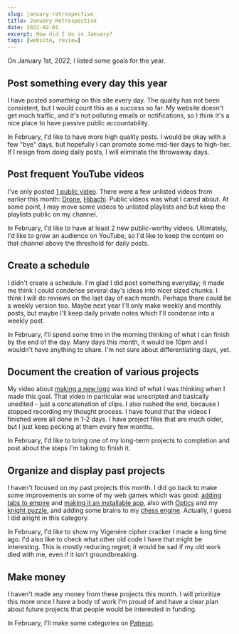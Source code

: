 ```yaml
---
slug: january-retrospective
title: January Retrospective
date: 2022-02-01
excerpt: How did I do in January?
tags: [website, review]
---
```


On January 1st, 2022, I listed some goals for the year.

## Post something every day this year

I have posted _something_ on this site every day. The quality has not been consistent, but I would count this as a success so far. My website doesn't get much traffic, and it's not polluting emails or notifications, so I think it's a nice place to have passive public accountability.

In February, I'd like to have more high quality posts. I would be okay with a few "bye" days, but hopefully I can promote some mid-tier days to high-tier. If I resign from doing daily posts, I will eliminate the throwaway days.

## Post frequent YouTube videos

I've only posted [1 public video](https://www.youtube.com/watch?v=obydiUba5ow). There were a few unlisted videos from earlier this month: [Drone](https://site.ihtfy.com/winter-drone/), [Hibachi](https://site.ihtfy.com/hibachi/). Public videos was what I cared about. At some point, I may move some videos to unlisted playlists and but keep the playlists public on my channel.

In February, I'd like to have at least 2 new public-worthy videos. Ultimately, I'd like to grow an audience on YouTube, so I'd like to keep the content on that channel above the threshold for daily posts.

## Create a schedule

I didn't create a schedule. I'm glad I did post something everyday; it made me think I could condense several day's ideas into nicer sized chunks. I think I will do reviews on the last day of each month. Perhaps there could be a weekly version too. Maybe next year I'll only make weekly and monthly posts, but maybe I'll keep daily private notes which I'll condense into a weekly post.

In February, I'll spend some time in the morning thinking of what I can finish by the end of the day. Many days this month, it would be 10pm and I wouldn't have anything to share. I'm not sure about differentiating days, yet.

## Document the creation of various projects

My video about [making a new logo](https://site.ihtfy.com/logo/) was kind of what I was thinking when I made this goal. That video in particular was unscripted and basically unedited - just a concatenation of clips. I also rushed the end, because I stopped recording my thought process. I have found that the videos I finished were all done in 1-2 days. I have project files that are much older, but I just keep pecking at them every few months.

In February, I'd like to bring one of my long-term projects to completion and post about the steps I'm taking to finish it.

## Organize and display past projects

I haven't focused on my past projects this month. I did go back to make some improvements on some of my web games which was good: [adding tabs to empire](https://site.ihtfy.com/tabs/) and [making it an installable app](https://site.ihtfy.com/standalone/), also with [Optics](https://site.ihtfy.com/offline/) and my [knight puzzle](https://site.ihtfy.com/pwa/), and adding some brains to my [chess engine](https://site.ihtfy.com/chess-engine/). Actually, I guess I did alright in this category.

In February, I'd like to show my Vigenère cipher cracker I made a long time ago. I'd also like to check what other old code I have that might be interesting. This is mostly reducing regret; it would be sad if my old work died with me, even if it isn't groundbreaking.

## Make money

I haven't made any money from these projects this month. I will prioritize this more once I have a body of work I'm proud of and have a clear plan about future projects that people would be interested in funding.

In February, I'll make some categories on [Patreon](https://www.patreon.com/IHTFY).
